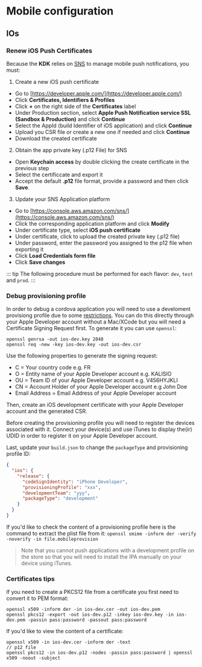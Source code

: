 # Mobile configuration

## IOs

### Renew iOS Push Certificates

Because the **KDK** relies on [SNS](https://aws.amazon.com/sns/?nc1=h_ls&whats-new-cards.sort-by=item.additionalFields.postDateTime&whats-new-cards.sort-order=desc) to manage mobile push notifications, you must:

1. Create a new iOS push certificate

 - Go to  [https://developer.apple.com/](https://developer.apple.com/)
 - Click **Certificates, Identifiers & Profiles**
 - Click **+** on the right side of the **Certificates** label
 - Under Production section, select **Apple Push Notification service SSL (Sandbox & Production)** and click **Continue** 
 - Select the AppId (build Identifier of iOS application) and click **Continue** 
 - Upload you CSR file or create a new one if needed and click **Continue** 
 - Download the created certificate 

2. Obtain the app private key (.p12 File) for SNS

 - Open **Keychain access** by double clicking the create certificate in the previous step
 - Select the certificcate and export it 
 - Accept the default **.p12** file format, provide a password and then click **Save**.

3. Update your SNS Application platform

 - Go to [https://console.aws.amazon.com/sns/](https://console.aws.amazon.com/sns/)
 - Click the corresponding application platform and click **Modify**
 - Under certificate type, select **iOS push certificate**
 - Under certificate, click to upload the created private key (.p12 file)
 - Under password, enter the password you assigned to the p12 file when exporting it
 - Click **Load Credentials form file**
 - Click **Save changes**

::: tip
The following procedure must be performed for each flavor: `dev`, `test` and `prod`.
:::

### Debug provisioning profile

In order to debug a cordova application you will need to use a develoment provisiong profile due to some [restrictions](https://webkit.org/web-inspector/enabling-web-inspector/). You can do this directly through your Apple Developer account without a Mac/XCode but you will need a Certificate Signing Request first. To generate it you can use `openssl`:
```
openssl genrsa -out ios-dev.key 2048
openssl req -new -key ios-dev.key -out ios-dev.csr
```

Use the following properties to generate the signing request:
* C = Your country code e.g. FR
* O = Entity name of your Apple Developer account e.g. KALISIO
* OU = Team ID of your Apple Developer account e.g. V456HYJKLI
* CN = Account Holder of your Apple Developer account e.g John Doe
* Email Address = Email Address of your Apple Developer account

Then, create an iOS development certificate with your Apple Developer account and the generated CSR.

Before creating the provisioning profile you will need to register the devices associated with it. Connect your device(s) and use iTunes to display the(ir) UDID in order to register it on your Apple Developer account.

Last, update your `build.json` to change the `packageType` and provisioning profile ID:
```json
{ 
  "ios": {
    "release": {
      "codeSignIdentity": "iPhone Developer",
      "provisioningProfile": "xxx",
      "developmentTeam": "yyy",
      "packageType": "development"
    }
  }
}
```

If you'd like to check the content of a provisioning profile here is the command to extract the plist file from it: `openssl smime -inform der -verify -noverify -in file.mobileprovision`

> Note that you cannot push applications with a development profile on the store so that you will need to install the IPA manually on your device using iTunes.

### Certificates tips

If you need to create a PKCS12 file from a certificate you first need to convert it to PEM format:
```
openssl x509 -inform der -in ios-dev.cer -out ios-dev.pem
openssl pkcs12 -export -out ios-dev.p12 -inkey ios-dev.key -in ios-dev.pem -passin pass:password -passout pass:password
```

If you'd like to view the content of a certificate:
```
openssl x509 -in ios-dev.cer -inform der -text
// p12 file
openssl pkcs12 -in ios-dev.p12 -nodes -passin pass:password | openssl x509 -noout -subject
```
